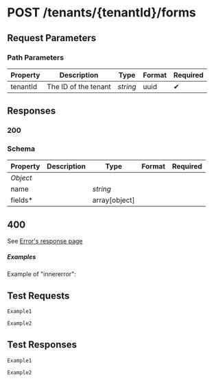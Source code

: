 # **POST**   /tenants/{tenantId}/forms

## __Request Parameters__

### Path Parameters

   | Property | Description          | Type     | Format | Required |
   | -------- | -------------------- | -------- | ------ | ----------- |
   | tenantId | The ID of the tenant | _string_ | uuid   | ✔           |

## __Responses__

### __200__

### Schema

| Property | Description | Type          | Format | Required |
| -------- | ----------- | ------------- | ------ | ----------- |
| _Object_ |             |               |        |             |
| name     |             | _string_      |        |             |
| fields*  |             | array[object] |        |             |

## 400

See [Error's response page](errors.md)

##### Examples

Example of "innererror":

## __Test Requests__

```cURL tab= 
Example1
```

```C# tab=
Example2
```

## __Test Responses__

```cURL tab= 
Example1
```

```C# tab=
Example2
```
